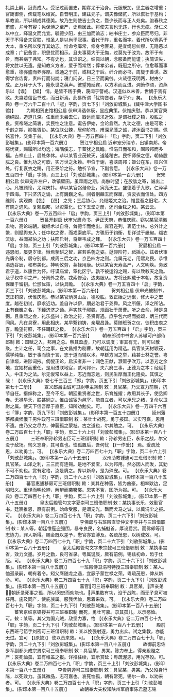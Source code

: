 <!-- { "loadSidebar": true } -->
礼崇上嗣，冠责成人。受记过而置史，期寡尤于治身。元服既加，思主器之增重；官箴御侧，俾载笔以维寅。自昔明王，建兹元子。谓夫豫储贰，所以恢壮于基构；早教谕，所以辅成其德美。故乃生则使吉士负之，暨少长而与正人处矣。迨春秋之甫盛，弁兮有容；免保傅之至严，史焉居此。将使夫言也无违，行也无疵。渐仁义以中立，绎温文而允宜。毓德少阳，由三加而谕志；紬书庄士，参众臣而尽归。非天子不得备夫官联，惟圣人是以尚乎冠事。着代于阼，重名而字。着代所以壹系于大本，重名所以使弃其幼志。惟命兮靡常，修身兮匪易。是宜绳愆纠缪，无隐恶以成章；广记备言，职思忧而相示。且夫事莫大于无悔，过莫先于改为。故不于有咎，而甚病于弗知。不有史也，其谁诏之。结佩以朝，念服备而能谨；执简识失，将文胜以无遗。是知教义方者，爱子而常然；惇孝弟者，既冠之所守。位愈尊而事愈重，德弥盛而养弥厚。或通之于前，或相之于后。纤介而必书，周旋于善诱。故得学宫齿冑，责四行而何訧；寝门问安，日三至而奚咎。火哉德茂明两，材由少成。正万拜于大卞，隆永世之英声。彼望苑延宾，以方术而互进。洞箫作颂，资燕乐以 【误】  【娱】 情。是皆不践于典，蔑闻于警戒。汉道似以未善，世嫡于焉有败。夫岂若信臣书过，而日新焉。此易所谓「忧悔吝者，存乎介」矣。
 【《永乐大典》卷一万六千二百十八「冠」字韵，页七下引「刘攽彭城集」。(藏牛津大学图书馆)】 
　　为韩相贺史馆相公启
伏审涓选休辰，显应典策。伏惟庆慰。恭以某官秉德纯固，造道几深。任重而未尝去仁，器远而靡求近效。是谓社稷之镇，股肱之良。资帝睠之简衷，实民性之注意。诞告伊始，佥论翕然。九功之德，由是可歌；千龄之期，抑推胥协。某位联公餗，居仰阶符。甫深凫藻之诚，遽沐函书之赐。佩铭喜忭，交集于兹。
 【《永乐大典》卷一万五百四十「启」字韵，页二下引「刘攽彭城集」。(影印本第一百六册)】 
　　贺江宁相公启
近审宠分瑞节，出镇南邦。帝睠忧贤，赐履所以均逸；海隅傒志，于蕃犹之具瞻。惟涓日而布和，固殿邦而多福。吉祥止止，启处休休。恭以某官业茂敕天，道隆稽古。民怀师保之德，朝倚股肱之良。惟九功之可歌，实万世之永赖。申伯于谢，喜浃周邦；姬公在东，叹兴信处。行复衮衣之赐，用正泰阶之符。勉祈节宣，下副言愿。
 【《永乐大典》卷一万五百四十「启」字韵，页三上引「刘攽彭城集」。(影印本第一百六册)】 
　　贺宋相公启
伏审宠升左户，改镇壁田。虽霖雨之期，尚觖时望；在股肱之寄，诚出上心。凡被顾怜，尤深庆抃。恭以某官弼谐帝业，寅亮天工。盛德着乎九歌，仁泽孚于四海。下兴济济之诵，上有巍巍之名。间者剖麟玉而保厘，资衮衣而信处。四方维则，实观商 【色】  【邑】 之先；三后协心，允继姬文之治。惟昆吾之旧宅，大有隗之遗风。复赖殿邦，以资覃化。伫下玉堂之册，还司金铉之和。某云云。
 【《永乐大典》卷一万五百四十「启」字韵，页三上引「刘攽彭城集」。(影印本第一百六册)】 
　　贺吕开封启
伏审光膺命书，尹正天府，恭惟庆慰。窃以某官清徽肃物，高论端朝。裁经术以自将，耸德华而绝出。雍容迩列，表范士林。总外计之繁，则赋舆充入；任中权之寄，而戎索底平。方骤历于钧衡，复详试于畿甸。缁衣流咏，益闻郑伯之功；扶阳启封，将继韦成之拜。
 【《永乐大典》卷一万五百四十「启」字韵，页三上引「刘攽彭城集」。(影印本第一百六册)】 
　　贺晏相公启
一违恩闳，屡更岁律。愀焉挈缾之智，窘若系匏之姿。逖仰阶符，祗摇心。兹者伏审光膺帝制，居守别都。成周三后之功，京邑四方之则。允属元老，用熙兆民。恭惟涓选谷辰，和布美化。神明攸劳，茀禄用康。伏以某官天寿高严，人文明焕。务致君于道，以康世为怀。吁谟庙堂，覃化区宇。孰不被运钧之赐，有以致敕天之勋。及乎权中军之严，分阃外之寄。戎索修治，边夷服从。方将还熙载于本朝，故复资保厘于留钥。伫颁优策，以快具瞻。
 【《永乐大典》卷一万五百四十「启」字韵，页三下引「刘攽彭城集」。(影印本第一百六册)】 
　　贺刘相公启
伏审光被制书，宠正钧席，伏惟庆慰。恭以某官炳灵山岳，德股肱。敦正始之远猷，修大中之宏度。越在初试，靡求近功。盖自许以伊，期必治君于尧舜。风之所偃，泽之所沾。上有巍巍之名，下臻济济之诵。声实轶于邴魏，规画壮于萧曹。听之佥俞，陟是良弼。且重熙之会，礼乐盛兴；欲治之符，圣贤胥遇。庶乎包六经而摅颂，炳三代而同风。凡在具寮，用此相庆。某早繄钧铸，亲觏昌逢。莫随班贺之仪，徒积由衷之喜。瞻望符照，不任踊跃之极。
 【《永乐大典》卷一万五百四十「启」字韵，页三下引「刘攽彭城集」。(影印本第一百六册)】 
　　朝奉郎试中书舍人苏辙可户部侍郎制
敕：国赋之入，邦用之总。察其盈虚，乃可以调度；审其有无，则可以散聚。主计之任，司会之事，在文昌推为剧曹，故朝廷用为精选。具官某天材颖茂，儒学纯备。敏于事而慎于言，志于道而辅以术。早繇方闻之举，藉甚士林之誉。粤自谏垣，进陟词掖。倜傥正论，启沃者非一；润色王猷，灏噩乎吹万。以游刃之余地，宜擢材而重任。是用进联地官，贰司邦计。夫六府三事，正德为之本；经赋入，中正为之法。尔无俊常以益上，志近而忘远，则民生厚而王化隆矣。其慎之哉！
 【《永乐大典》卷七千三百三「郎」字韵，页五下引「刘攽彭城集」。(影印本第七十二册)】 
　　宣义郎吕由诚可卫尉寺主簿制
敕：具官某，乃父宣力前朝，抗节自任。搢绅称之，至今不忘。朝廷重贤者之世，乐育旌擢；故用其长子，使丞卿寺。无禄早夭，朕甚悯之。惟由诚宦为邑宰，能自立者，可以承兄之绪，复命以卫尉之属。使天下信吾厚于直臣，知所劝勉矣。可。
 【《永乐大典》卷一万四千六百七「簿」字韵，页九下引「刘攽彭城集」。(影印本第一百五十四册)】 
　　延州藩落都虞候俄千男仲政可三班借职制
敕：某壮士战死，勇于报国。义实可嘉，恩用不遗。由乃父之尽力，俾藐孤之蒙祉。古之道也，尔其勉之。可。
 【《永乐大典》卷二万四百七十九「职」字韵，页二十六上引「刘攽彭城集」。(影印本第一百八十五册)】 
　　三班奉职孙轸男忠臣可三班借职制
敕：孙轸男忠臣，永乐之战，尔父没于敌场。徇义忘身，其可嘉也。恤孤置后，吾何忧 【(一作爱)】 焉。爰疏茂恩，以劝勇士。可。
 【《永乐大典》卷二万四百七十九「职」字韵，页二十六上引「刘攽彭城集」。(影印本第一百八十五册)】 
　　汉州助教锺迪可三班借职制
敕：具官某。山泽之利，三三而有连锡。是地不爱宝，以为邦用。然必因人而发，其勤不可不劝也。赏有定格，汝是膺之。畀以新命，是为殊宠。可。
 【《永乐大典》卷二万四百七十九「职」字韵，页二十六上引「刘攽彭城集」。(影印本第一百八十五册)】 
　　蕃官惠逋移厥可三班借职制
敕：某其在种落，皆为酋豪。相率欵边，足明归义。重译而明纶綍，解辫而袭簪裳。恩实不訾，图所为报。可。
 【《永乐大典》卷二万四百七十九「职」字韵，页二十六上引「刘攽彭城集」。(影印本第一百八十五册)】 
　　皇太后殿管勾文字夏崇可三班借职制
敕：某执事长乐，效勤官书。廷宸推恩，厥有前例。始命受服，是谓宠光。罄而犬马之诚，以冀涓尘之报。可。
 【《永乐大典》卷二万四百七十九「职」字韵，页二十六下引「刘攽彭城集」。(影印本第一百八十五册)】 
　　李佛郎与右班殿直梁仲文李养并与三班借职制
敕：某人等。朝廷惟寇盗强围，暴夺良民，名捕魁首，厚设爵赏。而佛郎等用志协力，罪人斯得。赐金既以差予，懋官亦宜溥及。各疏茂恩，以树成效。可。
【《永乐大典》卷二万四百七十九「职」字韵，页二十六下引「刘攽彭城集」。(影印本第一百八十五册)】 
　　皇太后殿管勾文字朱宗懿可三班借职制
敕：某执事宫省，效力文墨。岁月之勤，良可省录。粤属诞辰，厥有前例。锡兹初命，齿于仕版。可。
 【《永乐大典》卷二万四百七十九「职」字韵，页二十六下引「刘攽彭城集」。(影印本第一百八十五册)】 
　　一班殿侍卫涓可特授三班奉职制
敕：某人。恤孤录嗣，朝有着令。矧父膺随龙之遇，宜厥子蒙世禄之荣。粤疏茂恩，俾从新命。可。
 【《永乐大典》卷二万四百七十九「职」字韵，页二十九下引「刘攽彭城集」。(影印本第一百八十五册)】 
　　蕃官可三班奉职制
敕：具官某。声亲弟，朝廷录死事之孤，所以闵忠而劝能也。声果敢有功，没于战陈，而无子息可被任用。施及同产，使庇族属。服我优恤，思着来效。可。
 【《永乐大典》卷二万四百七十九「职」字韵，页二十九下引「刘攽彭城集」。(影印本第一百八十五册)】 
　　蕃官京结京铎拶并可三班奉职制
而死，勇壮可嘉。录其孤儿，以示愍恤。可。敕：某等。其父为国亢贼，敌坚力寡，恪
 【《永乐大典》卷二万四百七十九「职」字韵，页二十九下引「刘攽彭城集」。(影印本第一百八十五册)】 
　　殿前东西班弓箭手刘密可三班借职制
敕：某以挽强射逐，勇力出众。试之集教，亦能无过。宜可 【(原缺)】 使以责来效。可。
 【《永乐大典》卷二万四百七十九「职」字韵，页二十九下引「刘攽彭城集」。(影印本第一百八十五册)】 
　　故御前忠佐步军副都头成宗男京可三班奉职制
敕：具官某，男某。陈力奉上，得亲殿陛之严；哀死恤孤，宜有帷盖之报。详推往续，宜示赏延；粤疏渥恩，用光存殁。可。
 【《永乐大典》卷二万四百七十九「职」字韵，页三十上引「刘攽彭城集」。(影印本第一百八十五册)】 
　　李贵男遵可三班奉职制
敕：具官某，男某。乃父殁身行陈，以死效力。虽其微品，志可嘉也。哀死恤孤，朝有常宪。锡尔一命，以劝来者。可。
 【《永乐大典》卷二万四百七十九「职」字韵，页三十上引「刘攽彭城集」。(影印本第一百八十五册)】 
　　故朝奉大夫权知陕州军府事陈君墓志铭
